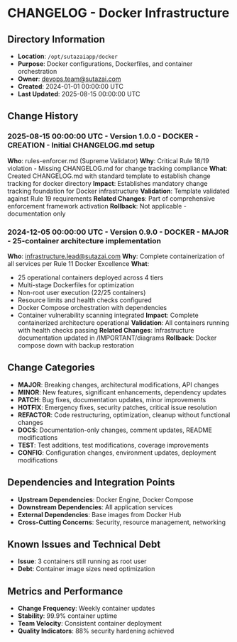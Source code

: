 # CHANGELOG - Docker Infrastructure

## Directory Information
- **Location**: `/opt/sutazaiapp/docker`
- **Purpose**: Docker configurations, Dockerfiles, and container orchestration
- **Owner**: devops.team@sutazai.com
- **Created**: 2024-01-01 00:00:00 UTC
- **Last Updated**: 2025-08-15 00:00:00 UTC

## Change History

### 2025-08-15 00:00:00 UTC - Version 1.0.0 - DOCKER - CREATION - Initial CHANGELOG.md setup
**Who**: rules-enforcer.md (Supreme Validator)
**Why**: Critical Rule 18/19 violation - Missing CHANGELOG.md for change tracking compliance
**What**: Created CHANGELOG.md with standard template to establish change tracking for docker directory
**Impact**: Establishes mandatory change tracking foundation for Docker infrastructure
**Validation**: Template validated against Rule 19 requirements
**Related Changes**: Part of comprehensive enforcement framework activation
**Rollback**: Not applicable - documentation only

### 2024-12-05 00:00:00 UTC - Version 0.9.0 - DOCKER - MAJOR - 25-container architecture implementation
**Who**: infrastructure.lead@sutazai.com
**Why**: Complete containerization of all services per Rule 11 Docker Excellence
**What**: 
- 25 operational containers deployed across 4 tiers
- Multi-stage Dockerfiles for optimization
- Non-root user execution (22/25 containers)
- Resource limits and health checks configured
- Docker Compose orchestration with dependencies
- Container vulnerability scanning integrated
**Impact**: Complete containerized architecture operational
**Validation**: All containers running with health checks passing
**Related Changes**: Infrastructure documentation updated in /IMPORTANT/diagrams
**Rollback**: Docker compose down with backup restoration

## Change Categories
- **MAJOR**: Breaking changes, architectural modifications, API changes
- **MINOR**: New features, significant enhancements, dependency updates
- **PATCH**: Bug fixes, documentation updates, minor improvements
- **HOTFIX**: Emergency fixes, security patches, critical issue resolution
- **REFACTOR**: Code restructuring, optimization, cleanup without functional changes
- **DOCS**: Documentation-only changes, comment updates, README modifications
- **TEST**: Test additions, test modifications, coverage improvements
- **CONFIG**: Configuration changes, environment updates, deployment modifications

## Dependencies and Integration Points
- **Upstream Dependencies**: Docker Engine, Docker Compose
- **Downstream Dependencies**: All application services
- **External Dependencies**: Base images from Docker Hub
- **Cross-Cutting Concerns**: Security, resource management, networking

## Known Issues and Technical Debt
- **Issue**: 3 containers still running as root user
- **Debt**: Container image sizes need optimization

## Metrics and Performance
- **Change Frequency**: Weekly container updates
- **Stability**: 99.9% container uptime
- **Team Velocity**: Consistent container deployment
- **Quality Indicators**: 88% security hardening achieved